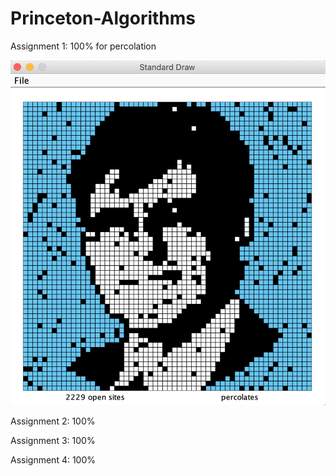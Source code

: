 # Princeton-Algorithms

Assignment 1: 100% for percolation

![princeton96](percolationAssignment/sedgewick.png)

Assignment 2: 100% 

Assignment 3: 100%

Assignment 4: 100%

